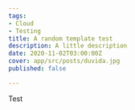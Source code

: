 ```yaml
---
tags:
- Cloud
- Testing
title: A random template test
description: A little description
date: 2020-11-02T03:00:00Z
cover: app/src/posts/duvida.jpg
published: false

---
```

Test